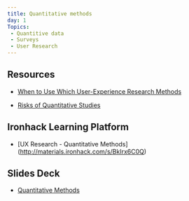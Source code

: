 ```yaml
---
title: Quantitative methods
day: 1
Topics: 
 - Quantitive data
 - Surveys
 - User Research
---
```



Resources
---------
- [When to Use Which User-Experience Research Methods](https://www.nngroup.com/articles/which-ux-research-methods/)

- [Risks of Quantitative Studies](https://www.nngroup.com/articles/risks-of-quantitative-studies/)


Ironhack Learning Platform
--------------------------

- [UX Research - Quantitative Methods] (http://materials.ironhack.com/s/BkIrx6C0Q)


Slides Deck
-----------

- [Quantitative Methods](https://docs.google.com/presentation/d/11Rx2AsB8JvICK4ep8lreV4NJX1sz8dbqzgcytneeI9Y/edit#slide=id.g4123adfa1f_2_50)

